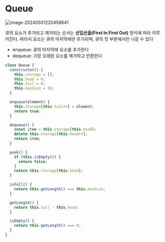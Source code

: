 # Queue

![image-20240501220458641](assets/image-20240501220458641.png)

큐의 요소가 추가되고 제거되는 순서는 **선입선출(First In First Out)** 방식에 따라 이루어진다. 따라서 요소는 큐의 마지막에만 추가되며, 큐의 첫 부분에서만 나갈 수 있다

- enqueue: 큐의 마지막에 요소를 추가한다
- dequeue: 가장 오래된 요소를 제거하고 반환한다

```javascript
class Queue {
  constructor() {
    this.storage = [];
    this.head = 0;
    this.tail = 0;
    this.maxSize = 10;
  }

  enqueue(element) {
    this.storage[this.tail++] = element;
    return true;
  }

  dequeue() {
    const item = this.storage[this.head];
    delete this.storage[this.head++];
    return item;
  }

  peek() {
    if (this.isEmpty()) {
      return false;
    }
    return this.storage[this.head];
  }

  isFull() {
    return this.getLength() === this.maxSize;
  }

  getLength() {
    return this.tail - this.head;
  }

  isEmpty() {
    return this.getLength() === 0;
  }
}
```

